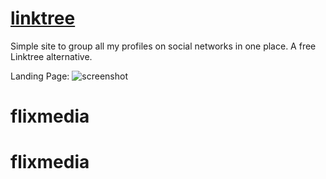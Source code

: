 # [linktree](https://samirpaulb.github.io/link)
Simple site to group all my profiles on social networks in one place. A free Linktree alternative.
  
Landing Page:
![screenshot](https://raw.githubusercontent.com/SamirPaulb/links/main/samirpaul1-links.jpeg)
# flixmedia
# flixmedia

